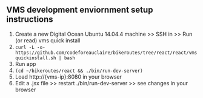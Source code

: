  ## VMS development enviornment setup instructions

 1. Create a new Digital Ocean Ubuntu 14.04.4 machine >> SSH in >> Run (or read) vms quick install
  1. `curl -L -o- https://github.com/codeforeauclaire/bikeroutes/tree/react/react/vmsquickinstall.sh | bash`
  1. Run app
   1. `(cd ~/bikeroutes/react && ./bin/run-dev-server)`
   1. Load http://{vms-ip}:8080 in your browser
   1. Edit a .jsx file >> restart ./bin/run-dev-server >> see changes in your browser
